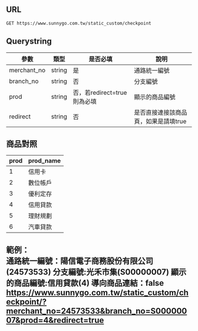 ## URL 
`GET https://www.sunnygo.com.tw/static_custom/checkpoint`
## Querystring
| 參數 | 類型 | 是否必填 | 說明 |
| --------- | ------ | -------- | ---------- |
| merchant_no | string | 是 | 通路統一編號 |
| branch_no | string | 否 | 分支編號 |
| prod | string | 否，若redirect=true則為必填 | 顯示的商品編號 |
| redirect | string | 否 | 是否直接連接該商品頁，如果是請填true |

## 商品對照

| prod | prod_name |
|------|-----------|
| 1    | 信用卡       |
| 2    | 數位帳戶      |
| 3    | 優利定存      |
| 4    | 信用貸款      |
| 5    | 理財規劃      |
| 6    | 汽車貸款      |

範例：  
通路統一編號：陽信電子商務股份有限公司(24573533)
分支編號:光禾市集(S00000007)
顯示的商品編號:信用貸款(4)
導向商品連結：false
https://www.sunnygo.com.tw/static_custom/checkpoint/?merchant_no=24573533&branch_no=S00000007&prod=4&redirect=true
--- 


